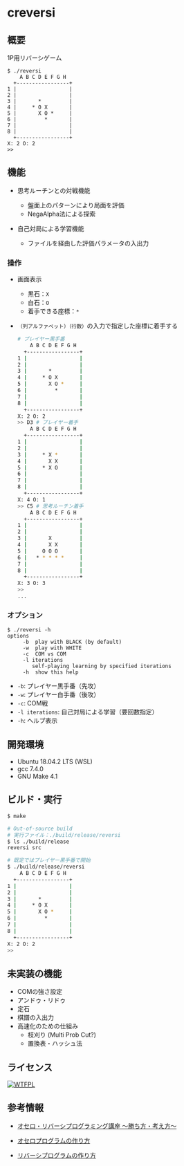 # creversi

## 概要

1P用リバーシゲーム

```
$ ./reversi 
    A B C D E F G H 
  +-----------------+
1 |                 |
2 |                 |
3 |       *         |
4 |     * O X       |
5 |       X O *     |
6 |         *       |
7 |                 |
8 |                 |
  +-----------------+
X: 2 O: 2
>> 
```

## 機能

- 思考ルーチンとの対戦機能
  - 盤面上のパターンにより局面を評価
  - NegaAlpha法による探索

- 自己対局による学習機能
  - ファイルを経由した評価パラメータの入出力

### 操作

- 画面表示
  - 黒石：`X`
  - 白石：`O`
  - 着手できる座標：`*`

- `（列アルファベット）（行数）`の入力で指定した座標に着手する

  ```sh
  # プレイヤー黒手番
      A B C D E F G H 
    +-----------------+
  1 |                 |
  2 |                 |
  3 |       *         |
  4 |     * O X       |
  5 |       X O *     |
  6 |         *       |
  7 |                 |
  8 |                 |
    +-----------------+
  X: 2 O: 2
  >> D3 # プレイヤー着手
      A B C D E F G H 
    +-----------------+
  1 |                 |
  2 |                 |
  3 |     * X *       |
  4 |       X X       |
  5 |     * X O       |
  6 |                 |
  7 |                 |
  8 |                 |
    +-----------------+
  X: 4 O: 1
  >> C5 # 思考ルーチン着手
      A B C D E F G H 
    +-----------------+
  1 |                 |
  2 |                 |
  3 |       X         |
  4 |       X X       |
  5 |     O O O       |
  6 |   * * * * *     |
  7 |                 |
  8 |                 |
    +-----------------+
  X: 3 O: 3
  >> 
  ...
  ```

### オプション

```
$ ./reversi -h
options
     -b  play with BLACK (by default)
     -w  play with WHITE
     -c  COM vs COM
     -l iterations
        self-playing learning by specified iterations
     -h  show this help
```

- `-b`: プレイヤー黒手番（先攻）
- `-w`: プレイヤー白手番（後攻）
- `-c`: COM戦
- `-l iterations`: 自己対局による学習（要回数指定）
- `-h`: ヘルプ表示

## 開発環境

- Ubuntu 18.04.2 LTS (WSL)
- gcc 7.4.0
- GNU Make 4.1

## ビルド・実行

```sh
$ make

# Out-of-source build
# 実行ファイル：./build/release/reversi
$ ls ./build/release
reversi src

# 既定ではプレイヤー黒手番で開始
$ ./build/release/reversi
    A B C D E F G H 
  +-----------------+
1 |                 |
2 |                 |
3 |       *         |
4 |     * O X       |
5 |       X O *     |
6 |         *       |
7 |                 |
8 |                 |
  +-----------------+
X: 2 O: 2
>> 
```

## 未実装の機能

- COMの強さ設定
- アンドゥ・リドゥ
- 定石
- 棋譜の入出力
- 高速化のための仕組み
  - 枝刈り (Multi Prob Cut?)
  - 置換表・ハッシュ法

## ライセンス

[![WTFPL](http://www.wtfpl.net/wp-content/uploads/2012/12/wtfpl-badge-1.png)](http://www.wtfpl.net/)

## 参考情報

- [オセロ・リバーシプログラミング講座 ～勝ち方・考え方～](http://uguisu.skr.jp/othello/)

- [オセロプログラムの作り方](http://hp.vector.co.jp/authors/VA015468/platina/algo/)

- [リバーシプログラムの作り方](http://www.es-cube.net/es-cube/reversi/sample/index.html)